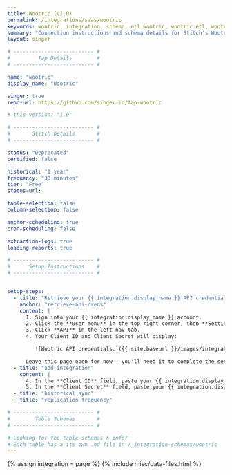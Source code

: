 ```yaml
---
title: Wootric (v1.0)
permalink: /integrations/saas/wootric
keywords: wootric, integration, schema, etl wootric, wootric etl, wootric schema
summary: "Connection instructions and schema details for Stitch's Wootric integration."
layout: singer

# -------------------------- #
#         Tap Details        #
# -------------------------- #

name: "wootric"
display_name: "Wootric"

singer: true
repo-url: https://github.com/singer-io/tap-wootric

# this-version: "1.0"

# -------------------------- #
#       Stitch Details       #
# -------------------------- #

status: "Deprecated"
certified: false

historical: "1 year"
frequency: "30 minutes"
tier: "Free"
status-url: 

table-selection: false
column-selection: false

anchor-scheduling: true
cron-scheduling: false

extraction-logs: true
loading-reports: true

# -------------------------- #
#      Setup Instructions    #
# -------------------------- #


setup-steps:
  - title: "Retrieve your {{ integration.display_name }} API credentials"
    anchor: "retrieve-api-creds"
    content: |
      1. Sign into your {{ integration.display_name }} account.
      2. Click the **user menu** in the top right corner, then **Settings**.
      3. Click **API** in the left nav tab.
      4. Your Client ID and Client Secret will display:

         ![Wootric API credentials.]({{ site.baseurl }}/images/integrations/wootric-api-credentials.png)

      Leave this page open for now - you'll need it to complete the setup in Stitch.
  - title: "add integration"
    content: |
      4. In the **Client ID** field, paste your {{ integration.display_name }} Client ID.
      5. In the **Client Secret** field, paste your {{ integration.display_name }} Client Secret.
  - title: "historical sync"
  - title: "replication frequency"

# -------------------------- #
#        Table Schemas       #
# -------------------------- #

# Looking for the table schemas & info?
# Each table has a its own .md file in /_integration-schemas/wootric
---
```

{% assign integration = page %}
{% include misc/data-files.html %}
